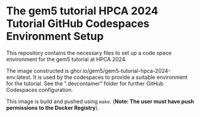 # The gem5 tutorial HPCA 2024 Tutorial GitHub Codespaces Environment Setup

This repository contains the necessary files to set up a code space environment for the gem5 tutorial at HPCA 2024.

The image constructed is ghcr.io/gem5/gem5-tutorial-hpca-2024-env:latest.
It is used by the codespaces to provide a suitable environment for the tutorial.
See the ".devcontainer" folder for further GitHub Codespaces configuration.

This image is build and pushed using `make`. (**Note: The user must have push permissions to the Docker Registry**).
